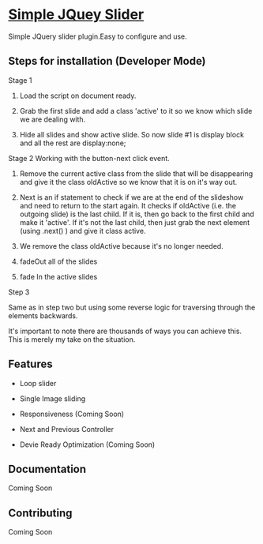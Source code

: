 # [Simple JQuey Slider ](http://jayaprakashav.com)
 
 Simple JQuery slider plugin.Easy to configure and use.

## Steps for installation (Developer Mode)

Stage 1

1) Load the script on document ready.

2) Grab the first slide and add a class 'active' to it so we know which slide we are dealing with.

3) Hide all slides and show active slide. So now slide #1 is display block and all the rest are display:none;


Stage 2 Working with the button-next click event.

1) Remove the current active class from the slide that will be disappearing and give it the class oldActive so we know that it is on it's way out.

2) Next is an if statement to check if we are at the end of the slideshow and need to return to the start again. It checks if oldActive (i.e. the outgoing slide) is the last child. If it is, then go back to the first child and make it 'active'. If it's not the last child, then just grab the next element (using .next() ) and give it class active.

3) We remove the class oldActive because it's no longer needed.

4) fadeOut all of the slides

5) fade In the active slides


Step 3

Same as in step two but using some reverse logic for traversing through the elements backwards.

It's important to note there are thousands of ways you can achieve this. This is merely my take on the situation.
 


## Features

* Loop slider

* Single Image sliding

* Responsiveness (Coming Soon)

* Next and Previous Controller

* Devie Ready Optimization (Coming Soon)

## Documentation

Coming Soon

## Contributing

Coming Soon
 
